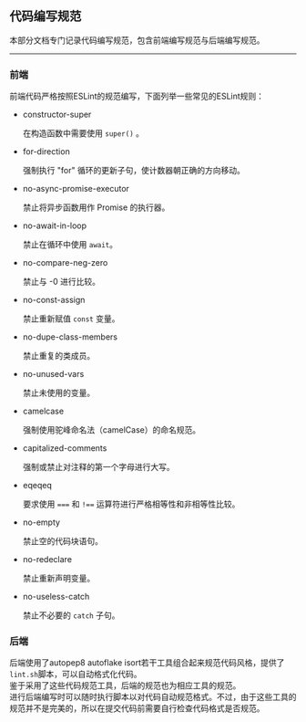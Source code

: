 ## 代码编写规范

本部分文档专门记录代码编写规范，包含前端编写规范与后端编写规范。

***

### 前端

前端代码严格按照ESLint的规范编写，下面列举一些常见的ESLint规则：

+ constructor-super

  在构造函数中需要使用 `super()` 。

+ for-direction

  强制执行 "for" 循环的更新子句，使计数器朝正确的方向移动。

+ no-async-promise-executor

  禁止将异步函数用作 Promise 的执行器。

+ no-await-in-loop

  禁止在循环中使用 `await`。

+ no-compare-neg-zero

  禁止与 -0 进行比较。

+ no-const-assign

  禁止重新赋值 `const` 变量。

+ no-dupe-class-members

  禁止重复的类成员。

+ no-unused-vars

  禁止未使用的变量。

+ camelcase

  强制使用驼峰命名法（camelCase）的命名规范。

+ capitalized-comments

  强制或禁止对注释的第一个字母进行大写。

+ eqeqeq

  要求使用 `===` 和 `!==` 运算符进行严格相等性和非相等性比较。

+ no-empty

  禁止空的代码块语句。

+ no-redeclare

  禁止重新声明变量。

+ no-useless-catch

  禁止不必要的 `catch` 子句。

### 后端
后端使用了autopep8 autoflake isort若干工具组合起来规范代码风格，提供了`lint.sh`脚本，可以自动格式化代码。  
鉴于采用了这些代码规范工具，后端的规范也为相应工具的规范。  
进行后端编写时可以随时执行脚本以对代码自动规范格式。不过，由于这些工具的规范并不是完美的，所以在提交代码前需要自行检查代码格式是否规范。  
